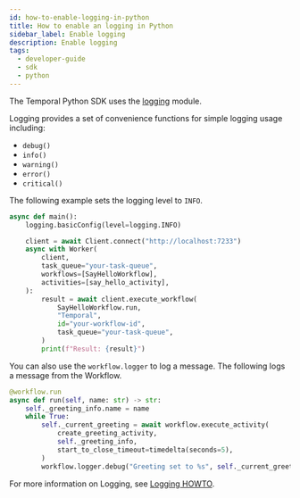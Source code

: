 ```yaml
---
id: how-to-enable-logging-in-python
title: How to enable an logging in Python
sidebar_label: Enable logging
description: Enable logging
tags:
  - developer-guide
  - sdk
  - python
---
```


The Temporal Python SDK uses the [logging](https://docs.python.org/3/library/logging.html) module.

Logging provides a set of convenience functions for simple logging usage including:

- `debug()`
- `info()`
- `warning()`
- `error()`
- `critical()`

The following example sets the logging level to `INFO`.

```python
async def main():
    logging.basicConfig(level=logging.INFO)

    client = await Client.connect("http://localhost:7233")
    async with Worker(
        client,
        task_queue="your-task-queue",
        workflows=[SayHelloWorkflow],
        activities=[say_hello_activity],
    ):
        result = await client.execute_workflow(
            SayHelloWorkflow.run,
            "Temporal",
            id="your-workflow-id",
            task_queue="your-task-queue",
        )
        print(f"Result: {result}")
```

You can also use the `workflow.logger` to log a message. The following logs a message from the Workflow.

```python
@workflow.run
async def run(self, name: str) -> str:
    self._greeting_info.name = name
    while True:
        self._current_greeting = await workflow.execute_activity(
            create_greeting_activity,
            self._greeting_info,
            start_to_close_timeout=timedelta(seconds=5),
        )
        workflow.logger.debug("Greeting set to %s", self._current_greeting)
```

For more information on Logging, see [Logging HOWTO](https://docs.python.org/3/howto/logging.html).
